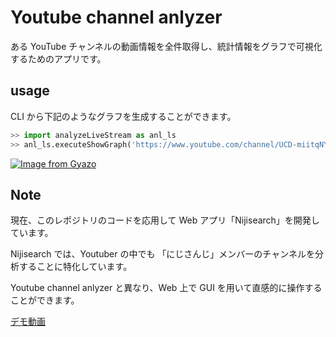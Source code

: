 # Youtube channel anlyzer

ある YouTube チャンネルの動画情報を全件取得し、統計情報をグラフで可視化するためのアプリです。

## usage

CLI から下記のようなグラフを生成することができます。

```python
>> import analyzeLiveStream as anl_ls
>> anl_ls.executeShowGraph('https://www.youtube.com/channel/UCD-miitqNY3nyukJ4Fnf4_A', anl_ls.showAllGraph)
```

[![Image from Gyazo](https://i.gyazo.com/ff0d7bc9ba6bac528c295cc672566943.png)](https://gyazo.com/ff0d7bc9ba6bac528c295cc672566943)

## Note

現在、このレポジトリのコードを応用して Web アプリ「Nijisearch」を開発しています。

Nijisearch では、Youtuber の中でも 「にじさんじ」メンバーのチャンネルを分析することに特化しています。

Youtube channel anlyzer と異なり、Web 上で GUI を用いて直感的に操作することができます。

[デモ動画](https://i.gyazo.com/0f4f098913be083d54348c0c7de7db90.gif)
